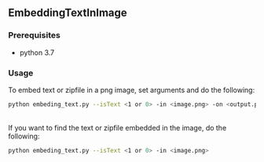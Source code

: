 ## EmbeddingTextInImage

### Prerequisites
- python 3.7

### Usage

To embed text or zipfile in a png image, set arguments and do the following:
```bash
python embeding_text.py --isText <1 or 0> -in <image.png> -on <output.png>
```

<br>
If you want to find the text or zipfile embedded in the image, do the following:

```bash
python embeding_text.py --isText <1 or 0> -in <image.png>
```

